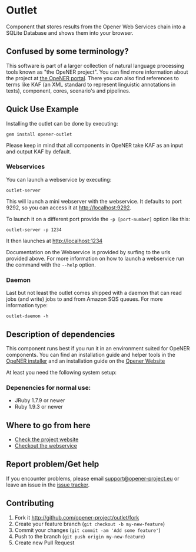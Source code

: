 # Outlet

Component that stores results from the Opener Web Services chain into a SQLite
Database and shows them into your browser.

## Confused by some terminology?

This software is part of a larger collection of natural language processing
tools known as "the OpeNER project". You can find more information about the
project at [the OpeNER portal](http://opener-project.github.io). There you can
also find references to terms like KAF (an XML standard to represent linguistic
annotations in texts), component, cores, scenario's and pipelines.

## Quick Use Example

Installing the outlet can be done by executing:

    gem install opener-outlet

Please keep in mind that all components in OpeNER take KAF as an input and
output KAF by default.

### Webservices

You can launch a webservice by executing:

    outlet-server

This will launch a mini webserver with the webservice. It defaults to port 9292,
so you can access it at <http://localhost:9292>.

To launch it on a different port provide the `-p [port-number]` option like
this:

    outlet-server -p 1234

It then launches at <http://localhost:1234>

Documentation on the Webservice is provided by surfing to the urls provided
above. For more information on how to launch a webservice run the command with
the `--help` option.

### Daemon

Last but not least the outlet comes shipped with a daemon that can read jobs
(and write) jobs to and from Amazon SQS queues. For more information type:

    outlet-daemon -h

## Description of dependencies

This component runs best if you run it in an environment suited for OpeNER
components. You can find an installation guide and helper tools in the [OpeNER
installer](https://github.com/opener-project/opener-installer) and an
installation guide on the [Opener Website](http://opener-project.github.io/getting-started/how-to/local-installation.html)

At least you need the following system setup:

### Depenencies for normal use:

* JRuby 1.7.9 or newer
* Ruby 1.9.3 or newer

## Where to go from here

* [Check the project website](http://opener-project.github.io)
* [Checkout the webservice](http://opener.olery.com/outlet)

## Report problem/Get help

If you encounter problems, please email support@opener-project.eu or leave an
issue in the [issue tracker](https://github.com/opener-project/outlet/issues).

## Contributing

1. Fork it <http://github.com/opener-project/outlet/fork>
2. Create your feature branch (`git checkout -b my-new-feature`)
3. Commit your changes (`git commit -am 'Add some feature'`)
4. Push to the branch (`git push origin my-new-feature`)
5. Create new Pull Request
